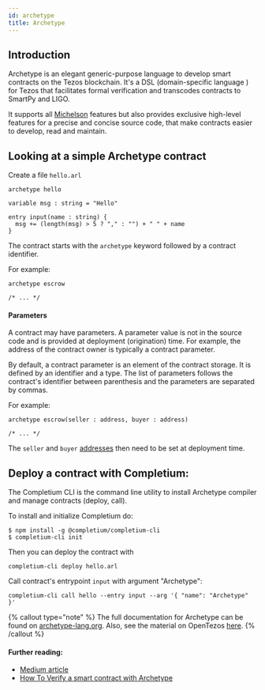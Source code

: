 ```yaml
---
id: archetype
title: Archetype
---
```


## Introduction
Archetype is an elegant generic-purpose language to develop smart contracts on the Tezos blockchain. It's a DSL \(domain-specific language \) for Tezos that facilitates formal verification and transcodes contracts to SmartPy and LIGO.

It supports all [Michelson](https://tezos.gitlab.io/michelson-reference/) features but also provides exclusive high-level features for a precise and concise source code, that make contracts easier to develop, read and maintain.

## Looking at a simple Archetype contract

Create a file `hello.arl`

```
archetype hello

variable msg : string = "Hello"

entry input(name : string) {
  msg += (length(msg) > 5 ? "," : "") + " " + name
}
```

The contract starts with the `archetype` keyword followed by a contract identifier.

For example:
```
archetype escrow

/* ... */
```

#### Parameters

A contract may have parameters. A parameter value is not in the source code and is provided at deployment (origination) time. For example, the address of the contract owner is typically a contract parameter.

By default, a contract parameter is an element of the contract storage. It is defined by an identifier and a type. The list of parameters follows the contract's identifier between parenthesis and the parameters are separated by commas.

For example:
```
archetype escrow(seller : address, buyer : address)

/* ... */
```

The `seller` and `buyer` [addresses](https://archetype-lang.org/docs/reference/types/#address) then need to be set at deployment time.

## Deploy a contract with Completium:

The Completium CLI is the command line utility to install Archetype compiler and manage contracts (deploy, call).

To install and initialize Completium do:
```
$ npm install -g @completium/completium-cli
$ completium-cli init
```

Then you can deploy the contract with 

```
completium-cli deploy hello.arl
```

Call contract's entrypoint `input` with argument "Archetype":

```
completium-cli call hello --entry input --arg '{ "name": "Archetype" }'
```

{% callout type="note" %}
The full documentation for Archetype can be found on [archetype-lang.org](https://archetype-lang.org/docs/introduction). Also, see the material on OpenTezos [here](https://opentezos.com/archetype).
{% /callout %}

#### Further reading:

* [Medium article](https://medium.com/coinmonks/archetype-a-dsl-for-tezos-6f55c92d1035%20)
* [How To Verify a smart contract with Archetype](https://medium.com/coinmonks/verify-a-smart-contract-with-archetype-6e0ea548e2da%20)
